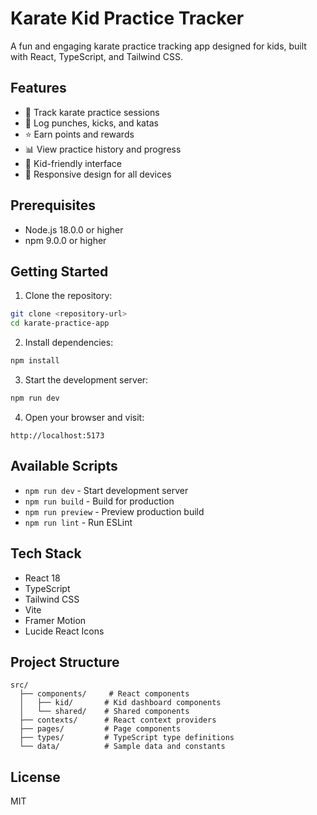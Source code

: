# Karate Kid Practice Tracker

A fun and engaging karate practice tracking app designed for kids, built with React, TypeScript, and Tailwind CSS.

## Features

- 🥋 Track karate practice sessions
- 🎯 Log punches, kicks, and katas
- ⭐ Earn points and rewards
- 📊 View practice history and progress
- 🎨 Kid-friendly interface
- 📱 Responsive design for all devices

## Prerequisites

- Node.js 18.0.0 or higher
- npm 9.0.0 or higher

## Getting Started

1. Clone the repository:
```bash
git clone <repository-url>
cd karate-practice-app
```

2. Install dependencies:
```bash
npm install
```

3. Start the development server:
```bash
npm run dev
```

4. Open your browser and visit:
```
http://localhost:5173
```

## Available Scripts

- `npm run dev` - Start development server
- `npm run build` - Build for production
- `npm run preview` - Preview production build
- `npm run lint` - Run ESLint

## Tech Stack

- React 18
- TypeScript
- Tailwind CSS
- Vite
- Framer Motion
- Lucide React Icons

## Project Structure

```
src/
  ├── components/     # React components
  │   ├── kid/       # Kid dashboard components
  │   └── shared/    # Shared components
  ├── contexts/      # React context providers
  ├── pages/         # Page components
  ├── types/         # TypeScript type definitions
  └── data/          # Sample data and constants
```

## License

MIT